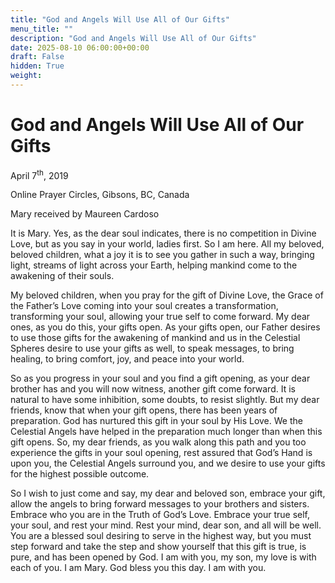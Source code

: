 ```yaml
---
title: "God and Angels Will Use All of Our Gifts"
menu_title: ""
description: "God and Angels Will Use All of Our Gifts"
date: 2025-08-10 06:00:00+00:00
draft: False
hidden: True
weight:
---
```

# God and Angels Will Use All of Our Gifts

April 7<sup>th</sup>, 2019

Online Prayer Circles, Gibsons, BC, Canada

Mary received by Maureen Cardoso

It is Mary. Yes, as the dear soul indicates, there is no competition in Divine Love, but as you say in your world, ladies first. So I am here. All my beloved, beloved children, what a joy it is to see you gather in such a way, bringing light, streams of light across your Earth, helping mankind come to the awakening of their souls.

My beloved children, when you pray for the gift of Divine Love, the Grace of the Father’s Love coming into your soul creates a transformation, transforming your soul, allowing your true self to come forward. My dear ones, as you do this, your gifts open. As your gifts open, our Father desires to use those gifts for the awakening of mankind and us in the Celestial Spheres desire to use your gifts as well, to speak messages, to bring healing, to bring comfort, joy, and peace into your world.

So as you progress in your soul and you find a gift opening, as your dear brother has and you will now witness, another gift come forward. It is natural to have some inhibition, some doubts, to resist slightly. But my dear friends, know that when your gift opens, there has been years of preparation. God has nurtured this gift in your soul by His Love. We the Celestial Angels have helped in the preparation much longer than when this gift opens. So, my dear friends, as you walk along this path and you too experience the gifts in your soul opening, rest assured that God’s Hand is upon you, the Celestial Angels surround you, and we desire to use your gifts for the highest possible outcome.

So I wish to just come and say, my dear and beloved son, embrace your gift, allow the angels to bring forward messages to your brothers and sisters. Embrace who you are in the Truth of God’s Love. Embrace your true self, your soul, and rest your mind. Rest your mind, dear son, and all will be well. You are a blessed soul desiring to serve in the highest way, but you must step forward and take the step and show yourself that this gift is true, is pure, and has been opened by God. I am with you, my son, my love is with each of you. I am Mary. God bless you this day. I am with you.
